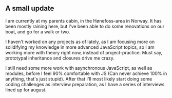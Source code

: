 <h2>A small update</h2>

I am currently at my parents cabin, in the Hønefoss-area in Norway. It has been mostly raining here, but I've been able to do some renovations on our boat, and go for a walk or two. 

I haven't worked on any projects as of lately, as I am focusing more on solidifying my knowledge in more advanced JavaScript topics, so I am working more with theory right now, instead of project-practice. Must say, prototypal inheritance and closures drive me crazy.

I still need some more work with asynchronous JavaScript, as well as modules, before I feel 90% comfortable with JS (Can never achieve 100% in anything, that's just stupid). After that I'll most likely start doing some coding challenges as interview preparation, as I have a series of interviews lined up for august.